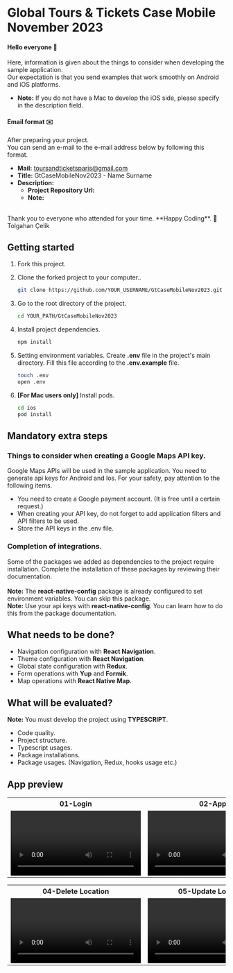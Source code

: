 # Global Tours & Tickets Case Mobile November 2023

#### **Hello everyone** 👋
Here, information is given about the things to consider when developing the sample application.<br/>
Our expectation is that you send examples that work smoothly on Android and iOS platforms.<br/>

- **Note:** If you do not have a Mac to develop the iOS side, please specify in the description field.<br/>

#### **Email format** ✉️
After preparing your project.<br/>
You can send an e-mail to the e-mail address below by following this format.<br/>

- **Mail:** toursandticketsparis@gmail.com
- **Title:** GtCaseMobileNov2023 - Name Surname
- **Description:**
    - **Project Repository Url:**
    - **Note:**

<br/>
Thank you to everyone who attended for your time. **Happy Coding**. 🎈 <br/>
Tolgahan Çelik<br/>

## Getting started
1. Fork this project.<br/>
2. Clone the forked project to your computer..<br/>
   ```bash
   git clone https://github.com/YOUR_USERNAME/GtCaseMobileNov2023.git
   ```

3. Go to the root directory of the project.<br/>
   ```bash
   cd YOUR_PATH/GtCaseMobileNov2023
   ```

4. Install project dependencies.<br/>
   ```bash
   npm install
   ```

5. Setting environment variables. Create **.env** file in the project's main directory. Fill this file according to the **.env.example** file.<br/>
   ```bash
   touch .env
   open .env
   ```

6. **[For Mac users only]** Install pods.<br/>
   ```bash
   cd ios
   pod install
   ```


## Mandatory extra steps

### Things to consider when creating a Google Maps API key.
Google Maps APIs will be used in the sample application. You need to generate api keys for Android and Ios. For your safety, pay attention to the following items.<br/>

- You need to create a Google payment account. (It is free until a certain request.)
- When creating your API key, do not forget to add application filters and API filters to be used.
- Store the API keys in the .env file.

### Completion of integrations.
Some of the packages we added as dependencies to the project require installation. Complete the installation of these packages by reviewing their documentation.<br/><br/>
**Note:** The **react-native-config** package is already configured to set environment variables. You can skip this package.<br/>
**Note:** Use your api keys with **react-native-config**. You can learn how to do this from the package documentation.<br/>


## What needs to be done?
- Navigation configuration with **React Navigation**.
- Theme configuration with **React Navigation**.
- Global state configuration with **Redux**.
- Form operations with **Yup** and **Formik**.
- Map operations with **React Native Map**.


## What will be evaluated?
**Note:** You must develop the project using **TYPESCRIPT**.<br/>

- Code quality.
- Project structure.
- Typescript usages.
- Package installations.
- Package usages. (Navigation, Redux, hooks usage etc.)

## App preview
<table style="width: 100%">
  <tr>
    <th style="width: 33%">01-Login</th>
    <th style="width: 33%">02-App</th>
    <th style="width: 33%">03-Create Location</th>
  </tr>
  <tr>
    <td style="text-align: center">
        <video src="https://github.com/global-tour-rd/GtCaseMobileNov2023/assets/150152135/7e89e4d4-1d2f-43d7-b901-e2c488b4188c"></video>
    </td>
    <td style="text-align: center">
        <video src="https://github.com/global-tour-rd/GtCaseMobileNov2023/assets/150152135/f9579a08-ffea-42a0-b512-32cd2ebd1847"></video>
    </td>
    <td style="text-align: center">
        <video src="https://github.com/global-tour-rd/GtCaseMobileNov2023/assets/150152135/d068d9cb-4ac4-4367-b09c-c101922a337d"></video>
    </td>
  </tr>
</table>

<table style="width: 100%">
  <tr>
    <th style="width: 33%">04-Delete Location</th>
    <th style="width: 33%">05-Update Location</th>
    <th style="width: 33%">06-Logout</th>
  </tr>
  <tr>
    <td style="text-align: center">
        <video src="https://github.com/global-tour-rd/GtCaseMobileNov2023/assets/150152135/491a7e84-f5d4-413d-98d5-cd74202433f1"></video>
    </td>
    <td style="text-align: center">
        <video src="https://github.com/global-tour-rd/GtCaseMobileNov2023/assets/150152135/0a016af2-bcad-4d4b-8207-f9cbe71ec7e3"></video>
    </td>
    <td style="text-align: center">
        <video src="https://github.com/global-tour-rd/GtCaseMobileNov2023/assets/150152135/db92c5c4-e239-46c8-b88e-0757f2f5a0dd"></video>
    </td>
  </tr>
</table>
